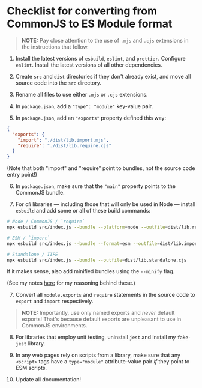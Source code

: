 # Checklist for converting from CommonJS to ES Module format

> **NOTE:** Pay close attention to the use of `.mjs` and `.cjs` extensions in the instructions that follow.

1. Install the latest versions of `esbuild`, `eslint`, and `prettier`. Configure `eslint`. Install the latest versions of all other dependencies.

2. Create `src` and `dist` directories if they don't already exist, and move all source code into the `src` directory.

3. Rename all files to use either `.mjs` or `.cjs` extensions.

4. In `package.json`, add a `"type": "module"` key-value pair.

5. In `package.json`, add an `"exports"` property defined this way:

```json
{
  "exports": {
    "import": "./dist/lib.import.mjs",
    "require": "./dist/lib.require.cjs"
  }
}
```

(Note that both "import" and "require" point to bundles, not the source code entry point!)

6. In `package.json`, make sure that the `"main"` property points to the CommonJS bundle.

7. For _all_ libraries — including those that will only be used in Node — install `esbuild` and add some or all of these build commands:

```bash
# Node / CommonJS / `require`
npx esbuild src/index.js --bundle --platform=node --outfile=dist/lib.require.cjs

# ESM / `import`
npx esbuild src/index.js --bundle --format=esm --outfile=dist/lib.import.mjs

# Standalone / IIFE
npx esbuild src/index.js --bundle --outfile=dist/lib.standalone.cjs
```

If it makes sense, also add minified bundles using the `--minify` flag.

(See my notes [here](https://ameyama.com/wiki/#/doc/e2f71461022fb54dc7c939dc4bb16ceedf792fd1314cf4b1de20e32bee6240a1) for my reasoning behind these.)

7. Convert all `module.exports` and `require` statements in the source code to `export` and `import` respectively.

> **NOTE:** Importantly, use only named exports and _never_ default exports! That's because default exports are unpleasant to use in CommonJS environments.

8. For libraries that employ unit testing, uninstall `jest` and install my `fake-jest` library.

9. In any web pages rely on scripts from a library, make sure that any `<script>` tags have a `type="module"` attribute-value pair _if_ they point to ESM scripts.

10. Update all documentation!
